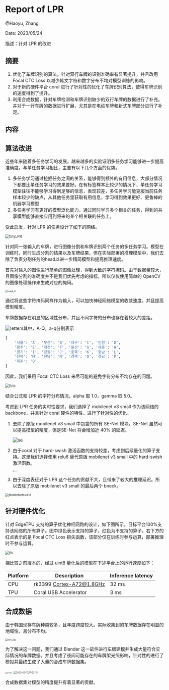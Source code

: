 # Report of LPR

@Haoyu, Zhang

Date: 2023/05/24

描述：针对 LPR 的改进



## 摘要

1. 优化了车牌识别的算法，针对双行车牌的识别准确率有显著提升，并且改用 Focal CTC Loss 以减少韩文字符和数字分布不均对模型训练的影响。
2. 对于新的硬件平台 coral 进行了针对性的优化了车牌识别算法，使得车牌识别的速度得到了提升。
3. 利用合成数据，针对车牌检测和车牌识别缺少的双行车牌的数据进行了补充。并对于一行车牌的数据进行扩展，尤其是在电动车牌和新式车牌部分进行了补足。



## 内容

## 算法改进

近些年来随着多任务学习的发展，越来越多的实验证明多任务学习能够进一步提高准确度。与单任务学习相比，主要有以下几个方面的优势。

1. 多任务学习通过挖掘任务之间的关系，能够得到额外的有用信息，大部分情况下都要比单任务学习的效果要好。在有标签样本比较少的情况下，单任务学习模型往往不能够学习得到足够的信息，表现较差，多任务学习能克服当前任务样本较少的缺点，从其他任务里获取有用信息，学习得到效果更好、更鲁棒的机器学习模型
2. 多任务学习有更好的模型泛化能力，通过同时学习多个相关的任务，得到的共享模型能够直接应用到将来的某个相关联的任务上。

受此启发，针对 LPR 的任务设计了如下的网络。

<img src="E:\projects\LPR_v2\report_img\tinyLPR.svg" alt="tinyLPR" style="zoom: 80%;" />



针对同一张输入的车牌，进行图像分割和车牌识别两个任务的多任务学习。模型在训练时，同时生成分割的结果以及车牌结果，但在实际部署的推理模型中，我们去除了负责分割任务的head以进一步精简模型和提高推理速度。

首先对输入的图像进行简单的图像处理，得到大致的字符掩码。由于数据量较大，且图像分割的准确度并不是我们优先考虑的指标，所以仅仅使用简单的 OpenCV 的图像处理操作来生成对应的掩码。

<img src="E:\projects\LPR_v2\report_img\mask_0.jpg" alt="mask_0" style="zoom:50%;" />

通过将这些字符掩码同样作为输入，可以加快神经网络模型的收敛速度，并且提高模型精度。



车牌数据存在明显的区域性分布，并且不同字符的分布也存在着较大的差距。

![letters](E:\projects\LPR_v2\report_img\letters.png)其中，A-Q，a-q分别表示

```python
{
    '서울': 'A', '부산': 'B', '대구': 'C', '인천': 'D',
    '광주': 'E', '대전': 'F', '울산': 'G', '세종': 'H',
    '경기': 'I', '강원': 'J', '충북': 'K', '충남': 'L',
    '전북': 'M', '전남': 'N', '경북': 'O', '경남': 'P',
    '제주': 'Q'
}
```

因此，我们采用 Focal CTC Loss 来尽可能的避免字符分布不均存在的问题。

<img src="E:\projects\LPR_v2\report_img\fctc.png" alt="fctc" style="zoom: 80%;" />

结合公式和 LPR 的字符分布情况，alpha 取 1.0，gamma 取 5.0。







考虑到 LPR 任务的实时性要求，我们选择了 mobilenet v3 small 作为该网络的 backbone，并且针对 coral 硬件的特性，进行了针对性的优化。

1. 去除了原版 mobilenet v3 small 中包含的所有 SE-Net 模块。SE-Net 虽然可以提高模型的精度，但是SE-Net 将会增加近 40% 的延迟。

   ![se](E:\projects\LPR_v2\report_img\se.jpg)

2. 由于coral 对于 hard-swish 激活函数的支持较差，考虑到后续量化的算子支持。这里我们选择使用 relu6 替代原版 mobilenet v3 small 中的 hard-swish 激活函数。

   <img src="E:\projects\LPR_v2\report_img\hswish.png" alt="hswish" style="zoom: 25%;" />

3. 由于深度表征对于 LPR 这个任务的贡献不大，且带来了较大的推理延迟。所以去除了原版 mobilenet v3 small 的最后两个 bneck。

<img src="E:\projects\LPR_v2\report_img\MobileNetsv3-6.png" alt="MobileNetsv3-6" style="zoom: 67%;" />



## 针对硬件优化

针对 EdgeTPU 支持的算子优化神经网路的设计，如下图所示，目标平台100%支持该网络的所有算子。图中绿色表示支持的算子，红色为不支持的算子。右下方的红点表示的是 Focal CTC Loss 损失函数，该部分仅在训练时参与运算，部署推理时不参与运算。

<img src="E:\projects\LPR_v2\report_img\tb.jpg" alt="tb" style="zoom:80%;" />

相比较之前版本的，经过 uint8 量化后的模型在下述平台上的运行速度如下：

| Platform | Description              | Inference latency |
| -------- | ------------------------ | ----------------- |
| CPU      | rk3399 Cortex-A72@1.8GHz | 32 ms             |
| TPU      | Coral USB Accelerator    | 3 ms              |



## 合成数据

由于韩国现存车牌种类较多，且年度跨度较大。实际收集到的车牌数据存在明显的地域性，且分布不均。

<img src="E:\projects\LPR_v2\report_img\info_klp.png" alt="info_klp" style="zoom:50%;" />



为了解决这一问题，我们通过 Blender 这一软件进行车牌建模并生成大量符合实际情况的车牌数据。并且考虑了夜间可能存在的车牌架光照影响，针对性的进行了模拟并最终生成了大量的合成车牌数据集。

<img src="E:\projects\LPR_v2\report_img\blender.png" alt="blender" style="zoom: 33%;" />

<img src="D:\materials_of_synthetic_data\2023-03-17_17-22-15.png" alt="2023-03-17_17-22-15" style="zoom:50%;" />

合成数据集对模型的精度提升有着显著的贡献。